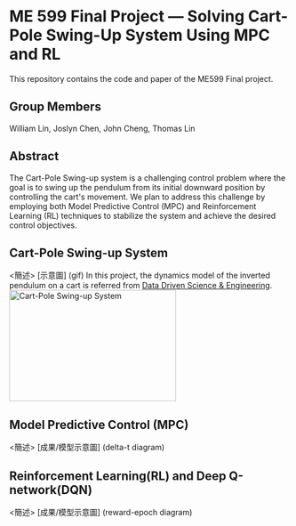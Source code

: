 # ME 599 Final Project — Solving Cart-Pole Swing-Up System Using MPC and RL
This repository contains the code and paper of the ME599 Final project.

## Group Members
William Lin, Joslyn Chen, John Cheng, Thomas Lin


## Abstract
The Cart-Pole Swing-up system is a challenging control problem where the goal is to swing up the pendulum from its initial downward position by controlling the cart's movement. We plan to address this challenge by employing both Model Predictive Control (MPC) and Reinforcement Learning (RL) techniques to stabilize the system and achieve the desired control objectives.

## Cart-Pole Swing-up System
<簡述>
[示意圖] (gif)
In this project, the dynamics model of the inverted pendulum on a cart is referred from [Data Driven Science & Engineering](databook.pdf (databookuw.com)). 
<img src=".[/xxx.png](https://github.com/meichun5573/ME599_Project/blob/main/figure/cartpole.png?raw=true)" width = "300" height = "200" alt="Cart-Pole Swing-up System" align=center />

## Model Predictive Control (MPC)
<簡述>
[成果/模型示意圖] (delta-t diagram)

## Reinforcement Learning(RL) and Deep Q-network(DQN)
<簡述>
[成果/模型示意圖] (reward-epoch diagram)
